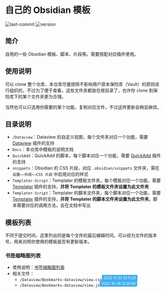 # 自己的 Obsidian 模板

![last-commit](https://img.shields.io/github/last-commit/dmscode/Obsidian-Templates?style=for-the-badge) ![version](https://img.shields.io/static/v1?label=Version&message=0.0.13&color=40AEF0&style=for-the-badge)

## 简介

自用的一些 Obsidian 模板、脚本、片段等。需要搭配对应插件使用。

## 使用说明

可以 clone 整个仓库，本仓库尽量按照不影响用户原本保险库（Vault）的原则进行组织的，不过为了便于查看，这些文件夹都放在根目录了，也许你 clone 到保险库下的某个文件夹更为合理。

当然也可以只选用你需要的某个功能，复制对应文件，不过这样更新会稍显麻烦。

## 目录说明

- `/Dataview`：Dataview 的自定义视图，每个文件夹对应一个功能，需要 [Dataview](https://github.com/blacksmithgu/obsidian-dataview) 插件的支持
- `Docs`：本仓库中模板的说明文档
- `QuickAdd`：QuickAdd 的脚本，每个脚本对应一个功能，需要 [QuickAdd](https://github.com/chhoumann/quickadd) 插件的支持
- `snippets`：Obsidian 的 CSS 片段，对应 `.obsidian/snippets` 文件夹，需在 `设置——外观——CSS 片段` 中启用对应的样式
- `Templater-Script`：Templater 的模板文件夹，每个模板对应一个功能，需要 [Templater](https://github.com/SilentVoid13/Templater) 插件的支持，**并将 Templater 的模板文件夹设置为此文件夹**
- `Templater-Script`：Templater 的脚本文件夹，每个脚本对应一个功能，需要 [Templater](https://github.com/SilentVoid13/Templater) 插件的支持，**并将 Templater 的脚本文件夹设置为此文件夹**。脚本需要对应的调用方法，会在文档中写出

## 模板列表

不同于提交时间，这里列出的是每个文件的最后编辑时间，可以视为文件的版本号，用来对照你使用的模板是否有更新版本。

### 书签缩略图列表

- 使用说明：[书签缩略图列表](./Docs/Dataview/Bookmarks.md)
- 相关文件：
    - `/Dataview/Bookmarks-dataview/view.css`<sup style="font-size: .8em; background: #40AEF0; line-height: 1em; padding: 3px 5px; border-radius: 3px; color: #FFF;">2022-11-23 10:11:20</sup>
  -  `/Dataview/Bookmarks-dataview/view.js`<sup style="font-size: .8em; background: #40AEF0; line-height: 1em; padding: 3px 5px; border-radius: 3px; color: #FFF;">2022-10-26 13:26:55</sup>